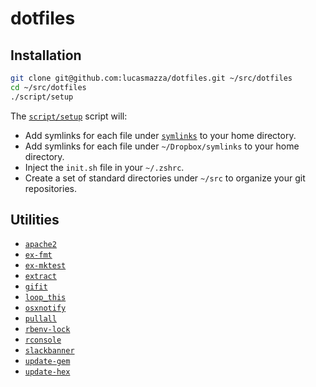 # dotfiles

## Installation

```sh
git clone git@github.com:lucasmazza/dotfiles.git ~/src/dotfiles
cd ~/src/dotfiles
./script/setup
```

The [`script/setup`](script/setup) script will:

* Add symlinks for each file under [`symlinks`](symlinks) to your home directory.
* Add symlinks for each file under `~/Dropbox/symlinks` to your home directory.
* Inject the `init.sh` file in your `~/.zshrc`.
* Create a set of standard directories under `~/src` to organize your git repositories.

## Utilities

* [`apache2`](bin/apache2)
* [`ex-fmt`](bin/ex-fmt)
* [`ex-mktest`](bin/ex-mktest)
* [`extract`](bin/extract)
* [`gifit`](bin/gifit)
* [`loop_this`](bin/loop_this)
* [`osxnotify`](bin/osxnotify)
* [`pullall`](bin/pullall)
* [`rbenv-lock`](bin/rbenv-lock)
* [`rconsole`](bin/rconsole)
* [`slackbanner`](bin/slackbanner)
* [`update-gem`](bin/update-gem)
* [`update-hex`](bin/update-hex)
